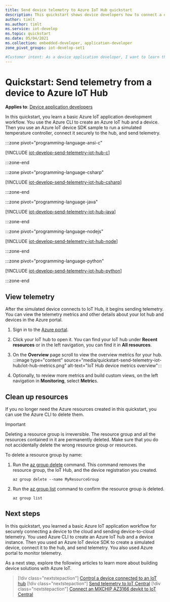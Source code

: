 ```yaml
---
title: Send device telemetry to Azure IoT Hub quickstart
description: This quickstart shows device developers how to connect a device securely to Azure IoT Hub. You use an Azure IoT device SDK for C, C#, Python, Node.js, or Java, to run a client app on a simulated device, then you connect to IoT Hub and send telemetry.
author: timlt
ms.author: timlt
ms.service: iot-develop
ms.topic: quickstart
ms.date: 05/04/2021
ms.collection: embedded-developer, application-developer
zone_pivot_groups: iot-develop-set1

#Customer intent: As a device application developer, I want to learn the basic workflow of using an Azure IoT device SDK to build a client app on a device, connect the device securely to Azure IoT Hub, and send telemetry.
---
```


# Quickstart: Send telemetry from a device to Azure IoT Hub

**Applies to**: [Device application developers](about-iot-develop.md#device-application-development)

In this quickstart, you learn a basic Azure IoT application development workflow. You use the Azure CLI to create an Azure IoT hub and a device. Then you use an Azure IoT device SDK sample to run a simulated temperature controller, connect it securely to the hub, and send telemetry.

:::zone pivot="programming-language-ansi-c"

[!INCLUDE [iot-develop-send-telemetry-iot-hub-c](../../includes/iot-develop-send-telemetry-iot-hub-c.md)]

:::zone-end

:::zone pivot="programming-language-csharp"

[!INCLUDE [iot-develop-send-telemetry-iot-hub-csharp](../../includes/iot-develop-send-telemetry-iot-hub-csharp.md)]

:::zone-end

:::zone pivot="programming-language-java"

[!INCLUDE [iot-develop-send-telemetry-iot-hub-java](../../includes/iot-develop-send-telemetry-iot-hub-java.md)]

:::zone-end

:::zone pivot="programming-language-nodejs"

[!INCLUDE [iot-develop-send-telemetry-iot-hub-node](../../includes/iot-develop-send-telemetry-iot-hub-node.md)]

:::zone-end

:::zone pivot="programming-language-python"

[!INCLUDE [iot-develop-send-telemetry-iot-hub-python](../../includes/iot-develop-send-telemetry-iot-hub-python.md)]

:::zone-end

## View telemetry
After the simulated device connects to IoT Hub, it begins sending telemetry. You can view the telemetry metrics and other details about your Iot hub and devices in the Azure portal.

1. Sign in to the [Azure portal](https://portal.azure.com).

1. Click your IoT hub to open it.  You can find your IoT hub under **Recent resources** or in the left navigation, you can find it in **All resources**.

1. On the **Overview** page scroll to view the overview metrics for your hub.
    :::image type="content" source="media/quickstart-send-telemetry-iot-hub/iot-hub-metrics.png" alt-text="IoT Hub device metrics overview":::

1. Optionally, to review more metrics and build custom views, on the left navigation in **Monitoring**, select **Metric**s.
    
## Clean up resources
If you no longer need the Azure resources created in this quickstart, you can use the Azure CLI to delete them.

> [!IMPORTANT]
> Deleting a resource group is irreversible. The resource group and all the resources contained in it are permanently deleted. Make sure that you do not accidentally delete the wrong resource group or resources.

To delete a resource group by name:
1. Run the [az group delete](/cli/azure/group#az_group_delete) command. This command removes the resource group, the IoT Hub, and the device registration you created.

    ```azurecli-interactive
    az group delete --name MyResourceGroup
    ```
1. Run the [az group list](/cli/azure/group#az_group_list) command to confirm the resource group is deleted.  

    ```azurecli-interactive
    az group list
    ```

## Next steps

In this quickstart, you learned a basic Azure IoT application workflow for securely connecting a device to the cloud and sending device-to-cloud telemetry. You used Azure CLI to create an Azure IoT hub and a device instance. Then you used an Azure IoT device SDK to create a simulated device, connect it to the hub, and send telemetry. You also used Azure portal to monitor telemetry.

As a next step, explore the following articles to learn more about building device solutions with Azure IoT. 

> [!div class="nextstepaction"]
> [Control a device connected to an IoT hub](../iot-hub/quickstart-control-device-dotnet.md)
> [!div class="nextstepaction"]
> [Send telemetry to IoT Central](quickstart-send-telemetry-central.md)
> [!div class="nextstepaction"]
> [Connect an MXCHIP AZ3166 devkit to IoT Central](quickstart-devkit-mxchip-az3166.md)